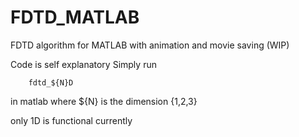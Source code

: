 FDTD_MATLAB
===========

FDTD algorithm for MATLAB with animation and movie saving (WIP)

Code is self explanatory
Simply run 

        fdtd_${N}D
        
        
in matlab where ${N} is the dimension {1,2,3}

only 1D is functional currently
